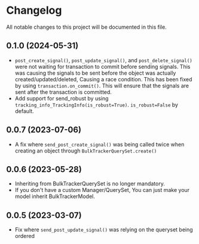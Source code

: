 # Changelog

All notable changes to this project will be documented in this file.

## 0.1.0 (2024-05-31)
- `post_create_signal()`, `post_update_signal()`, and `post_delete_signal()` were not waiting for transaction to commit before sending signals. 
This was causing the signals to be sent before the object was actually created/updated/deleted, Causing a race condition.
This has been fixed by using `transaction.on_commit()`. 
This will ensure that the signals are sent after the transaction is committed.
- Add support for send_robust by using `tracking_info_TrackingInfo(is_robust=True)`. `is_robust=False` by default.

## 0.0.7 (2023-07-06)
- A fix where `send_post_create_signal()` was being called twice when creating an object through `BulkTrackerQuerySet.create()`

## 0.0.6 (2023-05-28)
- Inheriting from BulkTrackerQuerySet is no longer mandatory. 
- If you don't have a custom Manager/QuerySet, You can just make your model inherit BulkTrackerModel.

## 0.0.5 (2023-03-07)
- Fix where `send_post_update_signal()` was relying on the queryset being ordered
